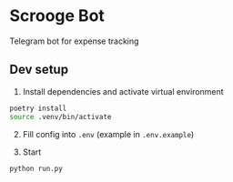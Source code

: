 # Scrooge Bot

Telegram bot for expense tracking

## Dev setup

1) Install dependencies and activate virtual environment
```bash
poetry install
source .venv/bin/activate
```

2) Fill config into `.env` (example in `.env.example`)

3) Start
```bash
python run.py
```
